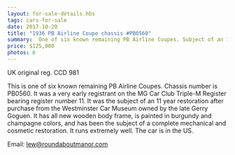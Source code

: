 ```yaml
---
layout: for-sale-details.hbs
tags: cars-for-sale
date: 2017-10-20
title: "1936 PB Airline Coupe chassis #PB0560"
summary:  One of six known remaining PB Airline Coupes. Subject of an 11 year restoration after purchase from the Westminster Car Museum owned by the late Gerry Goguen. Runs extremely well.
price: $125,000
photos: 6
---
```

UK original reg. CCD 981

This is one of six known remaining PB Airline Coupes. Chassis number is PB0560. It was a very early registrant on the MG Car Club Triple-M Register bearing register number 11. It was the subject of an 11 year restoration after purchase from the Westminster Car Museum owned by the late Gerry Goguen. It has all new wooden body frame, is painted in burgundy and champagne colors, and has been the subject of a complete mechanical and cosmetic restoration. It runs extremely well. The car is in the US.

Email: [lew@roundaboutmanor.com](mailto:lew@roundaboutmanor.com)

